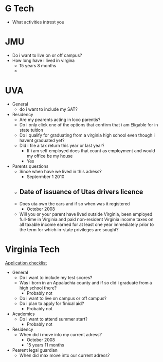 

# G Tech
- What activities intrest you 

# JMU
- Do i want to live on or off campus?
- How long have i lived in virgina
	- 15 years 8 months
	- 

# UVA 
- General
	- do i want to include my SAT?
- Residency
	- Are my pearents acting in loco parentis?
	- Do i only click one of the options that confirm that i am Eligable for in state tuition 
	- Do i qualify for graduating from a virginia high school even though i havent graduated yet?
	- Did i file a tax return this year or last year?
		- If i am self employed does that count as employment and would my office be my house
		- Yes
- Parents questions
	- Since when have we lived in this adress?
		- Septermber 1 2010
	- Date of issuance of Utas drivers licence 
		- 
	- Does uta own the cars and if so when was it registered
		- October 2008
	- Will you or your parent have lived outside Virginia, been employed full-time in Virginia and paid non-resident Virginia income taxes on all taxable income earned for at least one year immediately prior to the term for which in-state privileges are sought?

# Virginia Tech
[Application checklist]([here](https://www.vt.edu/admissions/undergraduate/apply/freshman-checklist.html))
- General
	- Do i want to include my test scores?
	- Was i born in an Appalachia county and if so did i graduate from a high school there?
		- Probably not
	- Do i want to live on campus or off campus?
	- Do i plan to apply for finical aid?
		- Probably not
- Academics
	- Do i want to attend summer start?
		- Probably not 
- Residency 
	- When did i move into my current adress? 
		- October 2008
		- 15 years 11 months
- Pearent legal guardian 
	- When did max move into our current adress?
